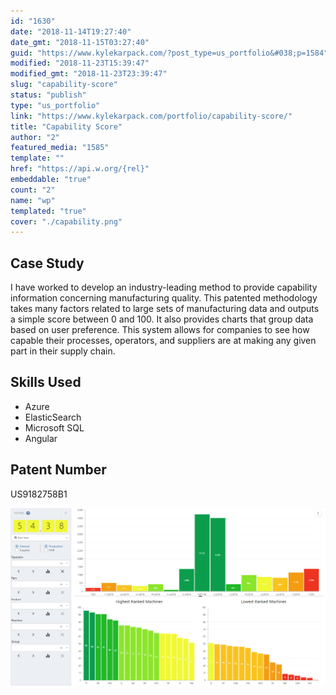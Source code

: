 ```yaml
---
id: "1630"
date: "2018-11-14T19:27:40"
date_gmt: "2018-11-15T03:27:40"
guid: "https://www.kylekarpack.com/?post_type=us_portfolio&#038;p=1584"
modified: "2018-11-23T15:39:47"
modified_gmt: "2018-11-23T23:39:47"
slug: "capability-score"
status: "publish"
type: "us_portfolio"
link: "https://www.kylekarpack.com/portfolio/capability-score/"
title: "Capability Score"
author: "2"
featured_media: "1585"
template: ""
href: "https://api.w.org/{rel}"
embeddable: "true"
count: "2"
name: "wp"
templated: "true"
cover: "./capability.png"
---
```

## Case Study

I have worked to develop an industry-leading method to provide capability information concerning manufacturing quality. This patented methodology takes many factors related to large sets of manufacturing data and outputs a simple score between 0 and 100. It also provides charts that group data based on user preference. This system allows for companies to see how capable their processes, operators, and suppliers are at making any given part in their supply chain.

## Skills Used

- Azure
- ElasticSearch
- Microsoft SQL
- Angular

## Patent Number

US9182758B1

[![](./capability.png)](https://i2.wp.com/www.kylekarpack.com/wordpress/wp-content/uploads/2018/11/capability.png?fit=1543%2C870&amp;ssl=1)